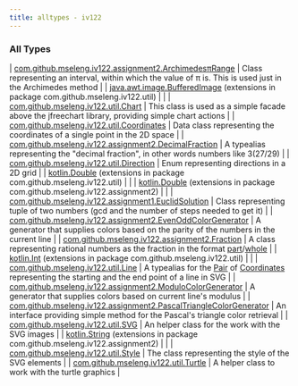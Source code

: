 ```yaml
---
title: alltypes - iv122
---
```


### All Types

| [com.github.mseleng.iv122.assignment2.ArchimedesπRange](../com.github.mseleng.iv122.assignment2/-archimedesπ-range/index.md) | Class representing an interval, within which the value of π is. This is used just in the Archimedes method |
| [java.awt.image.BufferedImage](../com.github.mseleng.iv122.util/java.awt.image.-buffered-image/index.md) (extensions in package com.github.mseleng.iv122.util) |  |
| [com.github.mseleng.iv122.util.Chart](../com.github.mseleng.iv122.util/-chart/index.md) | This class is used as a simple facade above the jfreechart library, providing simple chart actions |
| [com.github.mseleng.iv122.util.Coordinates](../com.github.mseleng.iv122.util/-coordinates/index.md) | Data class representing the coordinates of a single point in the 2D space |
| [com.github.mseleng.iv122.assignment2.DecimalFraction](../com.github.mseleng.iv122.assignment2/-decimal-fraction.md) | A typealias representing the "decimal fraction", in other words numbers like 3(27/29) |
| [com.github.mseleng.iv122.util.Direction](../com.github.mseleng.iv122.util/-direction/index.md) | Enum representing directions in a 2D grid |
| [kotlin.Double](../com.github.mseleng.iv122.util/kotlin.-double/index.md) (extensions in package com.github.mseleng.iv122.util) |  |
| [kotlin.Double](../com.github.mseleng.iv122.assignment2/kotlin.-double/index.md) (extensions in package com.github.mseleng.iv122.assignment2) |  |
| [com.github.mseleng.iv122.assignment1.EuclidSolution](../com.github.mseleng.iv122.assignment1/-euclid-solution/index.md) | Class representing tuple of two numbers (gcd and the number of steps needed to get it) |
| [com.github.mseleng.iv122.assignment2.EvenOddColorGenerator](../com.github.mseleng.iv122.assignment2/-even-odd-color-generator/index.md) | A generator that supplies colors based on the parity of the numbers in the current line |
| [com.github.mseleng.iv122.assignment2.Fraction](../com.github.mseleng.iv122.assignment2/-fraction/index.md) | A class representing rational numbers as the fraction in the format [part](../com.github.mseleng.iv122.assignment2/-fraction/part.md)/[whole](../com.github.mseleng.iv122.assignment2/-fraction/whole.md) |
| [kotlin.Int](../com.github.mseleng.iv122.util/kotlin.-int/index.md) (extensions in package com.github.mseleng.iv122.util) |  |
| [com.github.mseleng.iv122.util.Line](../com.github.mseleng.iv122.util/-line.md) | A typealias for the [Pair](#) of [Coordinates](../com.github.mseleng.iv122.util/-coordinates/index.md) representing the starting and the end point of a line in SVG |
| [com.github.mseleng.iv122.assignment2.ModuloColorGenerator](../com.github.mseleng.iv122.assignment2/-modulo-color-generator/index.md) | A generator that supplies colors based on current line's modulus |
| [com.github.mseleng.iv122.assignment2.PascalTriangleColorGenerator](../com.github.mseleng.iv122.assignment2/-pascal-triangle-color-generator/index.md) | An interface providing simple method for the Pascal's triangle color retrieval |
| [com.github.mseleng.iv122.util.SVG](../com.github.mseleng.iv122.util/-s-v-g/index.md) | An helper class for the work with the SVG images |
| [kotlin.String](../com.github.mseleng.iv122.assignment2/kotlin.-string/index.md) (extensions in package com.github.mseleng.iv122.assignment2) |  |
| [com.github.mseleng.iv122.util.Style](../com.github.mseleng.iv122.util/-style/index.md) | The class representing the style of the SVG elements |
| [com.github.mseleng.iv122.util.Turtle](../com.github.mseleng.iv122.util/-turtle/index.md) | A helper class to work with the turtle graphics |

